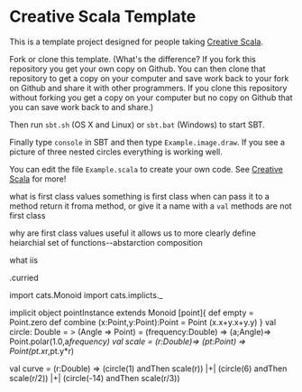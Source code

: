 # Creative Scala Template

This is a template project designed for people taking [Creative Scala][creative-scala].

Fork or clone this template. (What's the difference? If you fork this repository you get your own copy on Github. You can then clone that repository to get a copy on your computer and save work back to your fork on Github and share it with other programmers. If you clone this repository without forking you get a copy on your computer but no copy on Github that you can save work back to and share.)

Then run `sbt.sh` (OS X and Linux) or `sbt.bat` (Windows) to start SBT.

Finally type `console` in SBT and then type `Example.image.draw`. If you see a picture of three nested circles everything is working well.

You can edit the file `Example.scala` to create your own code. See [Creative Scala][creative-scala] for more!

[creative-scala]: http://underscore.io/training/courses/creative-scala/



what is first class values
  something is first class when can pass it to a method return it froma method, or give it a name with a `val`
  methods are not first class

why are first class values useful
  it allows us to more clearly define heiarchial set of functions--abstarction
  composition

what iis

  .curried


  import cats.Monoid
  import cats.implicts._

  implicit object pointInstance extends Monoid [point]{
  def empty = Point.zero
  def combine (x:Point,y:Point):Point =
    Point (x.x+y.x+y.y)
  }
  val circle: Double = > (Angle => Point) =
  (frequency:Double) => (a;Angle)=> Point.polar(1.0,a*frequency)
  val scale = (r:Double)=> (pt:Point) => Point(pt.x*r,pt.y*r)

  val curve = (r:Double) => (circle(1) andThen scale(r)) |+| (circle(6) andThen scale(r/2)) |+| (circle(-14) andThen scale(r/3))



